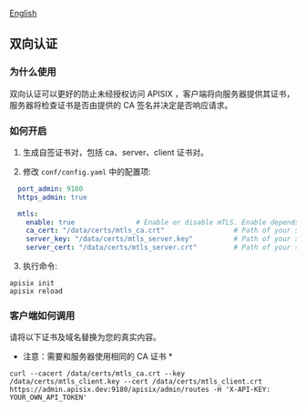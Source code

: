 <!--
#
# Licensed to the Apache Software Foundation (ASF) under one or more
# contributor license agreements.  See the NOTICE file distributed with
# this work for additional information regarding copyright ownership.
# The ASF licenses this file to You under the Apache License, Version 2.0
# (the "License"); you may not use this file except in compliance with
# the License.  You may obtain a copy of the License at
#
#     http://www.apache.org/licenses/LICENSE-2.0
#
# Unless required by applicable law or agreed to in writing, software
# distributed under the License is distributed on an "AS IS" BASIS,
# WITHOUT WARRANTIES OR CONDITIONS OF ANY KIND, either express or implied.
# See the License for the specific language governing permissions and
# limitations under the License.
#
-->

[English](../mtls.md)

## 双向认证

### 为什么使用

双向认证可以更好的防止未经授权访问 APISIX ，客户端将向服务器提供其证书，服务器将检查证书是否由提供的 CA 签名并决定是否响应请求。

### 如何开启

1. 生成自签证书对，包括 ca、server、client 证书对。

2. 修改 `conf/config.yaml` 中的配置项:

```yaml
  port_admin: 9180
  https_admin: true

  mtls:
    enable: true               # Enable or disable mTLS. Enable depends on `port_admin` and `https_admin`.
    ca_cert: "/data/certs/mtls_ca.crt"                 # Path of your self-signed CA cert.
    server_key: "/data/certs/mtls_server.key"          # Path of your self-signed server side cert.
    server_cert: "/data/certs/mtls_server.crt"         # Path of your self-signed server side key.
```

3. 执行命令:

```shell
apisix init
apisix reload
```

### 客户端如何调用

请将以下证书及域名替换为您的真实内容。

* 注意：需要和服务器使用相同的 CA 证书 *

```shell
curl --cacert /data/certs/mtls_ca.crt --key /data/certs/mtls_client.key --cert /data/certs/mtls_client.crt  https://admin.apisix.dev:9180/apisix/admin/routes -H 'X-API-KEY: YOUR_OWN_API_TOKEN'
```
